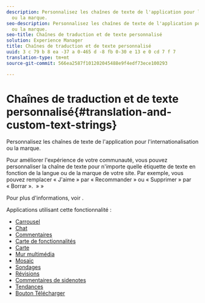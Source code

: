 ```yaml
---
description: Personnalisez les chaînes de texte de l'application pour l'internationalisation
  ou la marque.
seo-description: Personnalisez les chaînes de texte de l'application pour l'internationalisation
  ou la marque.
seo-title: Chaînes de traduction et de texte personnalisé
solution: Experience Manager
title: Chaînes de traduction et de texte personnalisé
uuid: 3 c 79 b 8 ea -37 a 0-465 d -8 fb 0-30 e 13 e 0 cd 7 f 7
translation-type: tm+mt
source-git-commit: 566ea2587f101202045488e9f4edf73ece100293

---
```



# Chaînes de traduction et de texte personnalisé{#translation-and-custom-text-strings}

Personnalisez les chaînes de texte de l'application pour l'internationalisation ou la marque.

Pour améliorer l'expérience de votre communauté, vous pouvez personnaliser la chaîne de texte pour n'importe quelle étiquette de texte en fonction de la langue ou de la marque de votre site. Par exemple, vous pouvez remplacer « J'aime » par « Recommander » ou « Supprimer » par « Borrar ».  » »

Pour plus d'informations, voir [](../c-settings-other/c-translation-sets/c-translation-sets.md#c_translation_sets).

Applications utilisant cette fonctionnalité :

* [Carrousel](../c-about-apps/c-carousel-app/c-carousel-app.md#c_carousel_app)
* [Chat](../c-about-apps/c-chat-app/c-chat-app.md#c_chat_app)
* [Commentaires](/help/using/c-about-apps/c-comments/c-comments.md)
* [Carte de fonctionnalités](../c-about-apps/c-feature-card-app/c-feature-card-app.md#c_feature_card_app)
* [Carte](../c-about-apps/c-map-app/c-map-app.md#c_map_app)
* [Mur multimédia](../c-about-apps/c-media-wall-app/c-media-wall-app.md#c_media_wall_app)
* [Mosaic](../c-about-apps/c-mosaic-app/c-mosaic-app.md#c_mosaic_app)
* [Sondages](../c-about-apps/c-polls-app/c-polls-app.md#c_polls_app)
* [Révisions](../c-about-apps/c-reviews-app/c-reviews-app.md#c_reviews_app)
* [Commentaires de sidenotes](../c-about-apps/c-sidenotes-app/c-sidenotes-app.md#c_sidenotes_app)
* [Tendances](../c-about-apps/c-trending-app/c-trending-app.md#c_trending_app)
* [Bouton Télécharger](../c-about-apps/c-upload-button-app/c-upload-button-app.md#c_upload_button_app)

